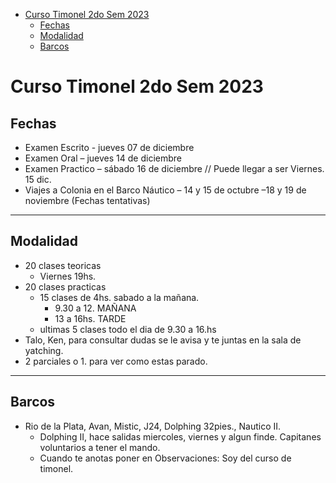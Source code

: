 
- [Curso Timonel 2do Sem 2023](#curso-timonel-2do-sem-2023)
	- [Fechas](#fechas)
	- [Modalidad](#modalidad)
	- [Barcos](#barcos)

# Curso Timonel 2do Sem 2023


## Fechas
- Examen Escrito - jueves 07 de diciembre
- Examen Oral – jueves 14 de diciembre
- Examen Practico – sábado 16 de diciembre // Puede llegar a ser Viernes. 15 dic.
- Viajes a Colonia en el Barco Náutico – 14 y 15 de octubre –18 y 19 de noviembre (Fechas tentativas)
---
## Modalidad
- 20 clases teoricas 
	- Viernes 19hs.
- 20 clases practicas
	- 15 clases de 4hs. sabado a la mañana. 
		- 9.30 a 12. MAÑANA 
		- 13 a 16hs. TARDE
	- ultimas 5 clases todo el dia de 9.30 a 16.hs
- Talo, Ken, para consultar dudas se le avisa y te juntas en la sala de yatching.
- 2 parciales o 1. para ver como estas parado.

-----------------

## Barcos
- Rio de la Plata, Avan, Mistic, J24, Dolphing 32pies., Nautico II.
	- Dolphing II, hace salidas miercoles, viernes y algun finde. Capitanes voluntarios a tener el mando.
  	- Cuando te anotas poner en Observaciones: Soy del curso de timonel.

